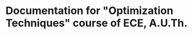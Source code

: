 Documentation for "Optimization Techniques" course of ECE, A.U.Th.
==================================================================
